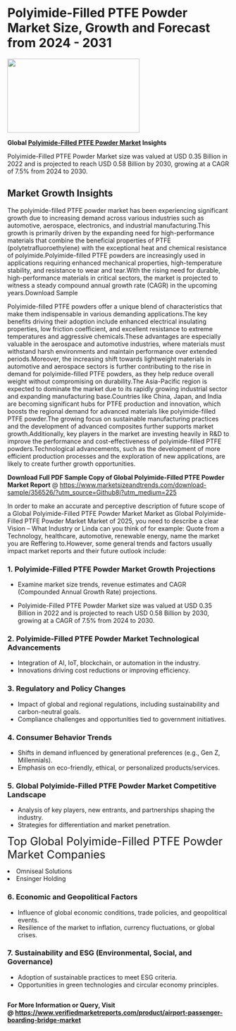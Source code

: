 <H1>Polyimide-Filled PTFE Powder Market Size, Growth and Forecast from 2024 - 2031</H1><img class="aligncenter size-medium wp-image-584254" src="https://thirdeyenews.in/wp-content/uploads/2024/09/Global-Market-Research-300x168.jpeg" alt="" width="300" height="168" /><p><strong>Global&nbsp;<a href="https://www.marketsizeandtrends.com/download-sample/356526/?utm_source=Github8j?utm_medium=225">Polyimide-Filled PTFE Powder Market</a> Insights</strong></p><p>Polyimide-Filled PTFE Powder Market size was valued at USD 0.35 Billion in 2022 and is projected to reach USD 0.58 Billion by 2030, growing at a CAGR of 7.5% from 2024 to 2030.</p><p><h2>Market Growth Insights</h2> <p>The polyimide-filled PTFE powder market has been experiencing significant growth due to increasing demand across various industries such as automotive, aerospace, electronics, and industrial manufacturing.This growth is primarily driven by the expanding need for high-performance materials that combine the beneficial properties of PTFE (polytetrafluoroethylene) with the exceptional heat and chemical resistance of polyimide.Polyimide-filled PTFE powders are increasingly used in applications requiring enhanced mechanical properties, high-temperature stability, and resistance to wear and tear.With the rising need for durable, high-performance materials in critical sectors, the market is projected to witness a steady compound annual growth rate (CAGR) in the upcoming years.Download Sample</p> <p>Polyimide-filled PTFE powders offer a unique blend of characteristics that make them indispensable in various demanding applications.The key benefits driving their adoption include enhanced electrical insulating properties, low friction coefficient, and excellent resistance to extreme temperatures and aggressive chemicals.These advantages are especially valuable in the aerospace and automotive industries, where materials must withstand harsh environments and maintain performance over extended periods.Moreover, the increasing shift towards lightweight materials in automotive and aerospace sectors is further contributing to the rise in demand for polyimide-filled PTFE powders, as they help reduce overall weight without compromising on durability.The Asia-Pacific region is expected to dominate the market due to its rapidly growing industrial sector and expanding manufacturing base.Countries like China, Japan, and India are becoming significant hubs for PTFE production and innovation, which boosts the regional demand for advanced materials like polyimide-filled PTFE powder.The growing focus on sustainable manufacturing practices and the development of advanced composites further supports market growth.Additionally, key players in the market are investing heavily in R&D to improve the performance and cost-effectiveness of polyimide-filled PTFE powders.Technological advancements, such as the development of more efficient production processes and the exploration of new applications, are likely to create further growth opportunities.</p><p><span class=""><strong>Download Full PDF Sample Copy of Global Polyimide-Filled PTFE Powder Market Report</strong> @ <a href="https://www.marketsizeandtrends.com/download-sample/356526/?utm_source=Github8j?utm_medium=225" target="_blank">https://www.marketsizeandtrends.com/download-sample/356526/?utm_source=Github8j?utm_medium=225</a></span></p><p>In order to make an accurate and perceptive description of future scope of a Global&nbsp;Polyimide-Filled PTFE Powder Market Market as Global&nbsp;Polyimide-Filled PTFE Powder Market Market of 2025, you need to describe a clear Vision &ndash; What Industry or Linda can you think of for example: Quote from a Technology, healthcare, automotive, renewable energy, name the market you are Reffering to.However, some general trends and factors usually impact market reports and their future outlook include:</p><h3>1.&nbsp;<strong>Polyimide-Filled PTFE Powder Market Growth Projections</strong></h3><ul><li>Examine market size trends, revenue estimates and CAGR (Compounded Annual Growth Rate) projections.</li><li><p>Polyimide-Filled PTFE Powder Market size was valued at USD 0.35 Billion in 2022 and is projected to reach USD 0.58 Billion by 2030, growing at a CAGR of 7.5% from 2024 to 2030.</p></li></ul><h3>2.&nbsp;<strong>Polyimide-Filled PTFE Powder Market Technological Advancements</strong></h3><ul><li>Integration of AI, IoT, blockchain, or automation in the industry.</li><li>Innovations driving cost reductions or improving efficiency.</li></ul><h3>3.&nbsp;<strong>Regulatory and Policy Changes</strong></h3><ul><li>Impact of global and regional regulations, including sustainability and carbon-neutral goals.</li><li>Compliance challenges and opportunities tied to government initiatives.</li></ul><h3>4.&nbsp;<strong>Consumer Behavior Trends</strong></h3><ul><li>Shifts in demand influenced by generational preferences (e.g., Gen Z, Millennials).</li><li>Emphasis on eco-friendly, ethical, or personalized products/services.</li></ul><h3>5.&nbsp;<strong>Global Polyimide-Filled PTFE Powder Market Competitive Landscape</strong></h3><ul><li>Analysis of key players, new entrants, and partnerships shaping the industry.</li><li>Strategies for differentiation and market penetration.</li></ul><p data-pm-slice="1 1 []"><span style="color: inherit; font-family: inherit; font-size: 25px;">Top Global Polyimide-Filled PTFE Powder Market Companies</span></p><div class="" data-test-id=""><p><li>Omniseal Solutions</li><li> Ensinger Holding</li></p></div><h3>6.&nbsp;<strong>Economic and Geopolitical Factors</strong></h3><ul><li>Influence of global economic conditions, trade policies, and geopolitical events.</li><li>Resilience of the market to inflation, currency fluctuations, or global crises.</li></ul><h3>7.&nbsp;<strong>Sustainability and ESG (Environmental, Social, and Governance)</strong></h3><ul><li>Adoption of sustainable practices to meet ESG criteria.</li><li>Opportunities in green technologies and circular economy principles.</li></ul><h2><strong style="font-size: 14px;">For More Information or Query, Visit @&nbsp;</strong><a style="background-color: #ffffff; font-size: 14px;" href="https://www.marketsizeandtrends.com/report/polyimide-filled-ptfe-powder-market/" target="_blank">https://www.verifiedmarketreports.com/product/airport-passenger-boarding-bridge-market</a></h2>